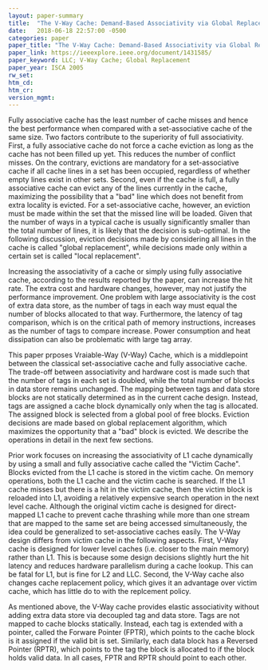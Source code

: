 ```yaml
---
layout: paper-summary
title:  "The V-Way Cache: Demand-Based Associativity via Global Replacement"
date:   2018-06-18 22:57:00 -0500
categories: paper
paper_title: "The V-Way Cache: Demand-Based Associativity via Global Replacement"
paper_link: https://ieeexplore.ieee.org/document/1431585/
paper_keyword: LLC; V-Way Cache; Global Replacement
paper_year: ISCA 2005
rw_set: 
htm_cd: 
htm_cr: 
version_mgmt: 
---
```


Fully associative cache has the least number of cache misses and hence the 
best performance when compared with a set-associative cache of the same size. Two factors
contribute to the superiority of full associativity. First, a fully associative cache do not 
force a cache eviction as long as the cache has not been filled up yet. This reduces the 
number of conflict misses. On the contrary, evictions are mandatory for a set-associative cache if all cache lines
in a set has been occupied, regardless of whether empty lines exist in other sets. Second, even if the 
cache is full, a fully associative cache can evict any of the lines currently in the cache, maximizing the 
possibility that a "bad" line which does not benefit from extra locality is evicted. For a set-associative 
cache, however, an eviction must be made within the set that the missed line will be loaded. Given that the 
number of ways in a typical cache is usually significantly smaller than the total number of lines, it is likely 
that the decision is sub-optimal. In the following discussion, eviction decisions made by considering all lines 
in the cache is called "global replacement", while decisions made only within a certain set is called "local replacement".

Increasing the associativity of a cache or simply using fully associative cache, according to the results reported 
by the paper, can increase the hit rate. The extra cost and hardware changes, however, may not justify the performance
improvement. One problem with large associativity is the cost of extra data store, as the number of tags in each
way must equal the number of blocks allocated to that way. Furthermore, the latency of tag comparison, which is on
the critical path of memory instructions, increases as the number of tags to compare increase. Power consumption
and heat dissipation can also be problematic with large tag array.

This paper prposes Vraiable-Way (V-Way) Cache, which is a middlepoint between the classical set-associative cache and fully
associative cache. The trade-off between associativity and hardware cost is made such that the number of tags in 
each set is doubled, while the total number of blocks in data store remains unchanged. The mapping between tags and 
data store blocks are not statically determined as in the current cache design. Instead, tags are assigned a cache 
block dynamically only when the tag is allocated. The assigned block is selected from a global pool of free blocks. 
Eviction decisions are made based on global replacement algorithm, which maximizes the opportunity that a "bad" block 
is evicted. We describe the operations in detail in the next few sections.

Prior work focuses on increasing the associativity of L1 cache dynamically by using a small and fully associative
cache called the "Victim Cache". Blocks evicted from the L1 cache is stored in the victim cache. On memory operations,
both the L1 cache and the victim cache is searched. If the L1 cache misses but there is a hit in the victim cache, then
the victim block is reloaded into L1, avoiding a relatively expensive search operation in the next level cache. 
Although the original victim cache is designed for direct-mapped L1 cache to prevent cache thrashing while more 
than one stream that are mapped to the same set are being accessed simultaneously, the idea could be generalized 
to set-associative caches easily. The V-Way design differs from victim cache in the following aspects. First,
V-Way cache is designed for lower level caches (i.e. closer to the main memory) rather than L1. This is because 
some design decisions slightly hurt the hit latency and reduces hardware parallelism during a cache lookup. This 
can be fatal for L1, but is fine for L2 and LLC. Second, the V-Way cache also changes cache replacement policy,
which gives it an advantage over victim cache, which has little do to with the replcement policy. 

As mentioned above, the V-Way cache provides elastic associativity without adding extra data store via 
decoupled tag and data store. Tags are not mapped to cache blocks statically. Instead, each tag is extended with
a pointer, called the Forware Pointer (FPTR), which points to the cache block is it assigned if the valid bit
is set. Similarly, each data block has a Reversed Pointer (RPTR), which points to the tag the block is allocated
to if the block holds valid data. In all cases, FPTR and RPTR should point to each other.